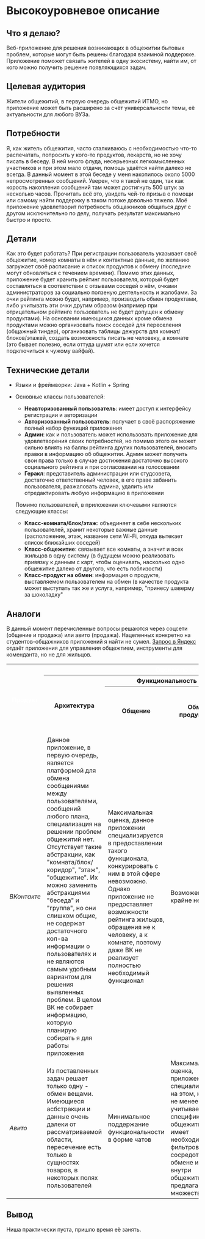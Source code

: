 # Высокоуровневое описание
## Что я делаю?
Веб-приложение для решения возникающих в общежитии бытовых проблем, которые могут быть решены благодаря взаимной поддержке. Приложение поможет связать жителей в одну экосистему, найти им, от кого можно получить решение появляющихся задач.
## Целевая аудитория
Жители общежитий, в первую очередь общежитий ИТМО, но приложение может быть расширено за счёт универсальности темы, её актуальности для любого ВУЗа.
## Потребности
Я, как житель общежития, часто сталкиваюсь с необходимостью что-то распечатать, попросить у кого-то продуктов, лекарств, но не хочу писать в беседу. В ней много флуда, несерьезных легкомысленных участников и при этом мало отдачи, помощь удаётся найти далеко не всегда. В данный момент в этой беседе у меня накопилось около 5000 непросмотренных сообщений. Уверен, что я такой не один, так как корость накопления сообщений там может достигнуть 500 штук за несколько часов. Прочитать всё это, увидеть чей-то призыв о помощи или самому найти поддержку в таком потоке довольно тяжело. Моё приложение удовлетворит потребность общажников общаться друг с другом исключительно по делу, получать результат максимально быстро и просто.
## Детали
Как это будет работать? При регистрации пользователь указывает своё общежитие, номер комнаты в нём и контактные данные, по желанию загружает своё расписание и список продуктов к обмену (последние могут обновляться с течением времени). Помимо этих данных, приложение будет хранить рейтинг пользователя, который будет составляться в соответствии с отзывами соседей о нём, очками администраторов за социально ползеную деятельность и жалобами. За очки рейтинга можно будет, например, производить обмен продуктами, либо учитывать эти очки другим образом (например при отрицательном рейтинге пользователь не будет допущен к обмену продуктами). На основании имеющихся данных кроме обмена продуктами можно организовать поиск соседей для переселения (общажный тиндер), организовать таблицы дежурств для комнат/блоков/этажей, создать возможность писать не человеку, а комнате (это бывает полезно, если оттуда шумят или если хочется подключиться к чужому вайфай).
## Технические детали  
+ Языки и фреймворки: Java + Kotlin + Spring  
+ Основные классы пользователей:  
    - __Неавторизованный пользователь__: имеет доступ к интерфейсу регистрации и авторизации   
    - __Авторизованный пользователь__: получает в своё распоряжение полный набор функиций приложения
    - __Админ__: как и пользователь может использовать приложение для удовлетворения своих потребностей, но помимо этого он может сильно влиять на баллы рейтинга других пользователей, вносить правки в информацию об общежитии. Админ может получить свои права только в случае достижения достаточно высокого социального рейтинга и при согласовании на голосовании
    - __Геракл__: представитель администрации или студсовета, достаточно ответственный человек, в его праве забанить пользователя, разжаловать админа, удалить или отредактировать любую информацию в приложении  
    
    Помимо пользователей, в приложении ключевыми являются следующие классы:  
    - __Класс-комната/блок/этаж__: объединяет в себе нескольких пользователей, хранит некоторые важные данные (расположение, этаж, название сети Wi-Fi, откуда вытекает список ближайших соседей)
    - __Класс-общежитие__: связывает все комнаты, а значит и всех жильцов в одну систему (в будущем можно реализовать привязку к данным с карт, чтобы оценивать, насколько одно общежитие далеко от другого, что есть поблизости)
    - __Класс-продукт на обмен__: информация о продукте, выставляемом пользователем на обмен (в качестве продукта может выступать так же и услуга, например, "принесу шаверму за шоколадку"
## Аналоги
В данный момент перечисленные вопросы решаются через соцсети (общение и продажа) или авито (продажа). Нацеленных конкретно на студентов-общажников приложений я найти не сумел. [Запрос в Яндекс](https://yandex.ru/search/?text=приложение+для+общежития&clid=2271258&win=453&&lr=2) отдаёт приложения для управления общежтием, инструменты для коменданта, но не для жильцов.

<table>
    <tr style="color: white">
        <th rowspan="3">Продукт</th>
        <th colspan="5">Оценки по критериям</th>
    </tr>
    <tr>
        <th rowspan="2">Архитектура</th>
        <th colspan="2">Функциональность</b></th>
        <th colspan="2">Интерфейс</th>
    </tr>
    <tr>
        <th>Общение</th>
        <th>Обмен продуктами</th>
        <th>Наличие специальных элементов, заточенных под цель проекта</th>
        <th>Удобство</th>
    </tr>
    <tr>
        <td><i>ВКонтакте</i></td>
        <td>Данное приложение, в первую очередь, является платформой для обмена сообщениями между пользователями, сообщений любого плана, специализация на решении проблем общежитий нет. Отсутствует такие абстракции, как "комната/блок/коридор", "этаж", "общежитие". Их можно заменить абстракциями "беседа" и "группа", но они слишком общие, не содержат достаточного кол-ва информации о пользователях и не являются самым удобным вариантом для решения выявленных проблем. В целом ВК не собирает информацию, которую планирую собирать я для работы приложения</td>
        <td>Максимальная оценка, данное приложении специализируется в предоставлении такого функционала, конкурировать с ним в этой сфере невозможно. Однако приложение не предоставляет возможности рейтинга жильцов, обращения не к человеку, а к комнате, поэтому даже ВК не реализует полностью необходимый функционал</td>
        <td>Возможен, но крайне неудобен</td>
        <td rowspan="2">Нет элементов для взаимодействия с новыми суностями и данными, так как описанные сущности не представлены в приложении</td>
        <td>Максимальная оценка</td>
    </tr>
    <tr>
        <td><i>Авито</i></td>
        <td>Из поставленных задач решает только одну - обмен вещами. Имеющиеся асбстракции и данные очень далеки от рассматриваемой области, пересечение есть только в сущностях товаров, в некоторых полях пользователей</td>
        <td>Минимальное поддержание функциональности в форме чатов</td>
        <td>Максимальная оценка, приложение специализируется на этом, но тем не менее не учитывает специфики общежития, не имеет необходимых фильтров, не сосредоточено на обмене именно внутри общежития, а предлагает множество мест</td>
        <td>Максимальная оценка</td>
    </tr>
</table>

## Вывод
Ниша практически пуста, пришло время её занять.
